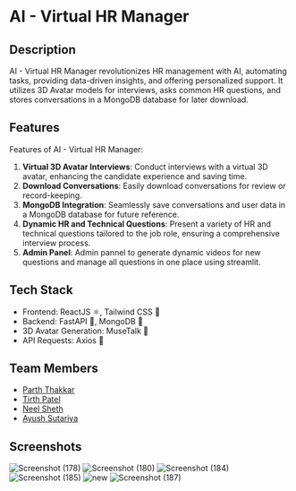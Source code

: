 # AI - Virtual HR Manager

## Description

AI - Virtual HR Manager revolutionizes HR management with AI, automating tasks, providing data-driven insights, and offering personalized support. It utilizes 3D Avatar models for interviews, asks common HR questions, and stores conversations in a MongoDB database for later download.
## Features
Features of AI - Virtual HR Manager:

1. **Virtual 3D Avatar Interviews**: Conduct interviews with a virtual 3D avatar, enhancing the candidate experience and saving time.
2. **Download Conversations**: Easily download conversations for review or record-keeping.
3. **MongoDB Integration**: Seamlessly save conversations and user data in a MongoDB database for future reference.
4. **Dynamic HR and Technical Questions**: Present a variety of HR and technical questions tailored to the job role, ensuring a comprehensive interview process.
5. **Admin Panel**: Admin pannel to generate dynamic videos for new questions and manage all questions in one place using streamlit.

## Tech Stack
- Frontend: ReactJS ⚛️, Tailwind CSS 🎨
- Backend: FastAPI 🚀, MongoDB 🍃
- 3D Avatar Generation: MuseTalk 🤖
- API Requests: Axios 📡

   
## Team Members

- [Parth Thakkar](https://www.linkedin.com/in/parth-thakkar-5b4946230/)
- [Tirth Patel](https://www.linkedin.com/in/tirthpatel-7ab9ba264/)
- [Neel Sheth](https://www.linkedin.com/in/neel-sheth-91b362262/) 
- [Ayush Sutariya](https://www.linkedin.com/in/ayush-sutariya04/)

## Screenshots
![Screenshot (178)](https://github.com/parththakkar1818/hackNuthon/assets/121672669/87cfc51d-602a-4e89-9ab4-521297098e76)
![Screenshot (180)](https://github.com/parththakkar1818/hackNuthon/assets/121672669/35907bea-814c-48dd-b4c3-559fa7ff2882)
![Screenshot (184)](https://github.com/parththakkar1818/hackNuthon/assets/121672669/482eea2f-d4f7-46ad-be98-ba4085038c09)
![Screenshot (185)](https://github.com/parththakkar1818/hackNuthon/assets/121672669/2fdb615e-a6d3-436f-8d64-38b621c58c7e)
![new](https://github.com/parththakkar1818/hackNuthon/assets/121672669/6eaea44f-f545-4280-b956-8e48e876adcd)
![Screenshot (187)](https://github.com/parththakkar1818/hackNuthon/assets/121672669/682d32c7-7f26-4d13-b9a4-2d11ae74d8a2)


